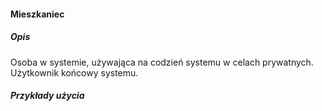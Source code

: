 #### Mieszkaniec

##### Opis

Osoba w systemie, używająca na codzień systemu w celach prywatnych. Użytkownik końcowy systemu.

##### Przykłady użycia

